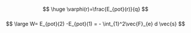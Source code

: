 $$
\huge \varphi(r)=\frac{E_{pot}(r)}{q}
$$
###
$$
\large W= E_{pot}(2) -E_{pot}(1) = - \int_{1}^2\vec{F}_{e} d \vec{s}
$$
